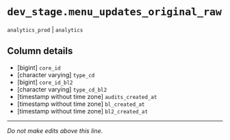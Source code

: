 # `dev_stage.menu_updates_original_raw`
`analytics_prod` | `analytics`

## Column details
* [bigint]    `core_id`
* [character varying] `type_cd`
* [bigint]    `core_id_bl2`
* [character varying] `type_cd_bl2`
* [timestamp without time zone] `audits_created_at`
* [timestamp without time zone] `bl_created_at`
* [timestamp without time zone] `bl2_created_at`

-------------------------------------------------------------------------------
*Do not make edits above this line.*
